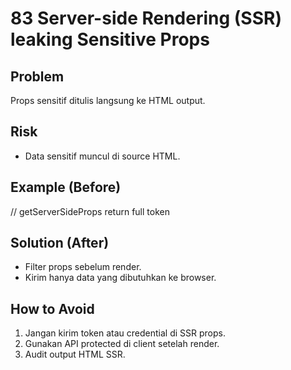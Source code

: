 # 83 Server-side Rendering (SSR) leaking Sensitive Props

## Problem
Props sensitif ditulis langsung ke HTML output.

## Risk
- Data sensitif muncul di source HTML.

## Example (Before)
// getServerSideProps return full token

## Solution (After)
- Filter props sebelum render.
- Kirim hanya data yang dibutuhkan ke browser.

## How to Avoid
1. Jangan kirim token atau credential di SSR props.
2. Gunakan API protected di client setelah render.
3. Audit output HTML SSR.
